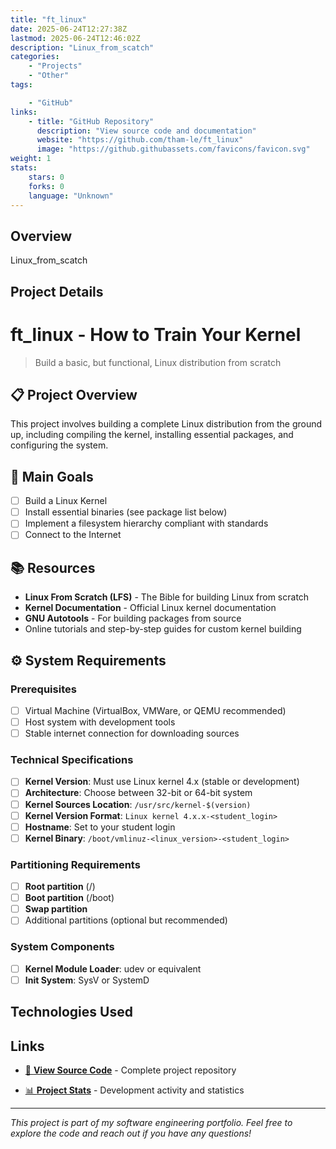 ```yaml
---
title: "ft_linux"
date: 2025-06-24T12:27:38Z
lastmod: 2025-06-24T12:46:02Z
description: "Linux_from_scatch"
categories:
    - "Projects"
    - "Other"
tags:

    - "GitHub"
links:
    - title: "GitHub Repository"
      description: "View source code and documentation"
      website: "https://github.com/tham-le/ft_linux"
      image: "https://github.githubassets.com/favicons/favicon.svg"
weight: 1
stats:
    stars: 0
    forks: 0
    language: "Unknown"
---
```


## Overview

Linux_from_scatch

## Project Details

# ft_linux - How to Train Your Kernel

> Build a basic, but functional, Linux distribution from scratch

## 📋 Project Overview

This project involves building a complete Linux distribution from the ground up, including compiling the kernel, installing essential packages, and configuring the system.

## 🎯 Main Goals

- [ ] Build a Linux Kernel
- [ ] Install essential binaries (see package list below)
- [ ] Implement a filesystem hierarchy compliant with standards
- [ ] Connect to the Internet

## 📚 Resources

- **Linux From Scratch (LFS)** - The Bible for building Linux from scratch
- **Kernel Documentation** - Official Linux kernel documentation
- **GNU Autotools** - For building packages from source
- Online tutorials and step-by-step guides for custom kernel building

## ⚙️ System Requirements

### Prerequisites

- [ ] Virtual Machine (VirtualBox, VMWare, or QEMU recommended)
- [ ] Host system with development tools
- [ ] Stable internet connection for downloading sources

### Technical Specifications

- [ ] **Kernel Version**: Must use Linux kernel 4.x (stable or development)
- [ ] **Architecture**: Choose between 32-bit or 64-bit system
- [ ] **Kernel Sources Location**: `/usr/src/kernel-$(version)`
- [ ] **Kernel Version Format**: `Linux kernel 4.x.x-<student_login>`
- [ ] **Hostname**: Set to your student login
- [ ] **Kernel Binary**: `/boot/vmlinuz-<linux_version>-<student_login>`

### Partitioning Requirements

- [ ] **Root partition** (/)
- [ ] **Boot partition** (/boot)
- [ ] **Swap partition**
- [ ] Additional partitions (optional but recommended)

### System Components

- [ ] **Kernel Module Loader**: udev or equivalent
- [ ] **Init System**: SysV or SystemD

## Technologies Used



## Links

- [📂 **View Source Code**](https://github.com/tham-le/ft_linux) - Complete project repository

- [📊 **Project Stats**](https://github.com/tham-le/ft_linux/pulse) - Development activity and statistics

---

*This project is part of my software engineering portfolio. Feel free to explore the code and reach out if you have any questions!*
